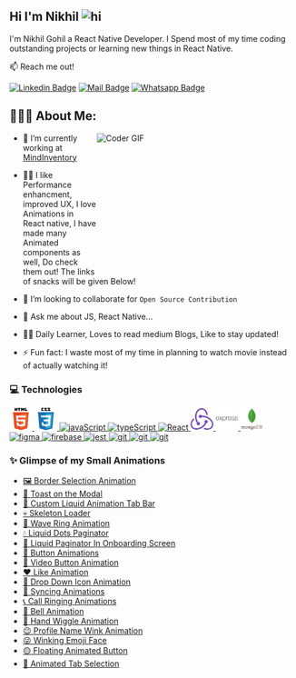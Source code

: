 ## Hi I'm Nikhil <img src="https://user-images.githubusercontent.com/1303154/88677602-1635ba80-d120-11ea-84d8-d263ba5fc3c0.gif" width="28px" height="28px" alt="hi">

I'm Nikhil Gohil a React Native Developer. I Spend most of my time coding outstanding projects or learning new things in React Native.

:mailbox: Reach me out!

[![Linkedin Badge](https://img.shields.io/badge/-Linkedin-0e76a8?style=flat&labelColor=0e76a8&logo=linkedin&logoColor=white)](https://in.linkedin.com/in/nikhil-gohil-) [![Mail Badge](https://img.shields.io/badge/-Email-c0392b?style=flat&labelColor=c0392b&logo=gmail&logoColor=white)](mailto:nikhil.gohil@mindinventory.com) [![Whatsapp Badge](https://img.shields.io/badge/-Whatsapp-00a884?style=flat&labelColor=00a884&logo=whatsapp&logoColor=white&link=https://wa.me/+917600574089)](https://wa.me/+917600574089) 

## 👨🏻‍💻 About Me:

<img alt="Coder GIF" height=250 width=350 src="https://cdn.dribbble.com/users/730703/screenshots/6581243/avento.gif" align="right" />

- 🔭 I’m currently working at [MindInventory](https://www.mindinventory.com/)
  
- 🙋‍♂️ I like Performance enhancment, improved UX, I love Animations in React native, I have made many Animated components as well, Do check them out! The links of snacks will be given Below!

- 👯 I’m looking to collaborate for `Open Source Contribution`

- 💬 Ask me about JS, React Native...

- 👨‍💻 Daily Learner, Loves to read medium Blogs, Like to stay updated!

- ⚡ Fun fact: I waste most of my time in planning to watch movie instead of actually watching it!

### 💻 Technologies
<p align="left"> 
<a href="https://www.w3.org/html/" target="_blank" rel="noreferrer"> <img src="https://raw.githubusercontent.com/devicons/devicon/master/icons/html5/html5-original-wordmark.svg" alt="html5" width="40" height="40"/> </a> 
<a href="https://www.w3schools.com/css/" target="_blank" rel="noreferrer"> <img src="https://raw.githubusercontent.com/devicons/devicon/master/icons/css3/css3-original-wordmark.svg" alt="css3" width="40" height="40"/> </a> 
<a href="https://www.w3schools.com/js/" target="_blank" rel="noreferrer"> <img src="https://www.vectorlogo.zone/logos/javascript/javascript-icon.svg" alt="javaScript" width="40" height="40"/> </a> 
<a href="https://www.typescriptlang.org/" target="_blank" rel="noreferrer"> <img src="https://www.vectorlogo.zone/logos/typescriptlang/typescriptlang-icon.svg" alt="typeScript" width="40" height="40"/> </a> 
<a href="https://react.dev/" target="_blank" rel="noreferrer"> <img src="https://www.vectorlogo.zone/logos/reactjs/reactjs-icon.svg" alt="React" width="40" height="40"/> </a> 
<a href="https://redux.js.org" target="_blank" rel="noreferrer"> <img src="https://raw.githubusercontent.com/devicons/devicon/master/icons/redux/redux-original.svg" alt="redux" width="40" height="40"/> </a> 
<a href="https://expressjs.com" target="_blank" rel="noreferrer"> <img src="https://raw.githubusercontent.com/devicons/devicon/master/icons/express/express-original-wordmark.svg" alt="express" width="40" height="40"/> </a> 
<a href="https://www.mongodb.com/" target="_blank" rel="noreferrer"> <img src="https://raw.githubusercontent.com/devicons/devicon/master/icons/mongodb/mongodb-original-wordmark.svg" alt="mongodb" width="40" height="40"/> </a> 
<a href="https://www.figma.com/" target="_blank" rel="noreferrer"> <img src="https://www.vectorlogo.zone/logos/figma/figma-icon.svg" alt="figma" width="40" height="40"/> </a> 
<a href="https://firebase.google.com/" target="_blank" rel="noreferrer"> <img src="https://www.vectorlogo.zone/logos/firebase/firebase-icon.svg" alt="firebase" width="40" height="40"/> </a> 
<a href="https://jestjs.io" target="_blank" rel="noreferrer"> <img src="https://www.vectorlogo.zone/logos/jestjsio/jestjsio-icon.svg" alt="jest" width="40" height="40"/> </a>  
<a href="https://git-scm.com/" target="_blank" rel="noreferrer"> <img src="https://www.vectorlogo.zone/logos/git-scm/git-scm-icon.svg" alt="git" width="40" height="40"/> </a> 
<a href="https://www.python.org/" target="_blank" rel="noreferrer"> <img src="https://www.vectorlogo.zone/logos/python/python-icon.svg" alt="git" width="40" height="40"/> </a>
<a href="https://fastapi.tiangolo.com/" target="_blank" rel="noreferrer"> <img src="https://upload.vectorlogo.zone/logos/tiangolo_fastapi/images/e8823ac9-34a3-43ab-bb70-6b1625dd06c8.svg" alt="git" width="40" height="40"/> </a>

</p>

### ✨ Glimpse of my Small Animations

- [🖼️ Border Selection Animation](https://snack.expo.dev/@raxit/border-selection-animation)
- [🍞 Toast on the Modal](https://snack.expo.dev/@raxit/toast-on-the-modal)
- [🌊 Custom Liquid Animation Tab Bar](https://snack.expo.dev/@raxit/custom-liquid-animation-tab-bar)
- [💀 Skeleton Loader](https://snack.expo.dev/@raxit/skeleton-loader)
- [🌊 Wave Ring Animation](https://snack.expo.dev/@raxit/wavering-animation)
- [💧 Liquid Dots Paginator](https://snack.expo.dev/@raxit/liquid-dots-paginator)
- [📲 Liquid Paginator In Onboarding Screen](https://snack.expo.dev/@raxit/liquid-paginator-in-onboarding-screen)
- [🔘 Button Animations](https://snack.expo.dev/@raxit/button-animations)
- [🎥 Video Button Animation](https://snack.expo.dev/@raxit/video-button-animation)
- [❤️ Like Animation](https://snack.expo.dev/@raxit/like-animation)
- [🔽 Drop Down Icon Animation](https://snack.expo.dev/@raxit/drop-down-icon-animation)
- [🔄 Syncing Animations](https://snack.expo.dev/@raxit/syncing-animation)
- [📞 Call Ringing Animations](https://snack.expo.dev/@raxit/call-ringing-animation)
- [🔔 Bell Animation](https://snack.expo.dev/@raxit/bell-animation-)
- [👋 Hand Wiggle Animation](https://snack.expo.dev/@raxit/hand-wiggle-animation)
- [😉 Profile Name Wink Animation](https://snack.expo.dev/@rakxhit/profile-name-wink-animation)
- [😜 Winking Emoji Face](https://snack.expo.dev/@rakxhit/winking-emoji-face)
- [🟡 Floating Animated Button](https://snack.expo.dev/@rakxhit/floating-animated-button)
- [📑 Animated Tab Selection](https://snack.expo.dev/@rakxhit/animated-tab-selection)
